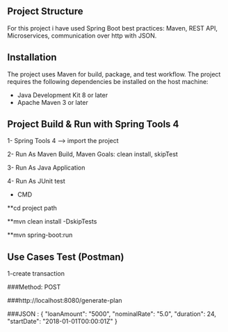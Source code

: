 ## Project Structure
For this project i have used Spring Boot best practices: Maven, REST API, Microservices, communication over http with JSON.

## Installation
The project uses Maven for build, package, and test workflow.
The project requires the following dependencies be installed on the host machine:
* Java Development Kit 8 or later
* Apache Maven 3 or later

## Project Build & Run with Spring Tools 4
1- Spring Tools 4 --> import the project

2- Run As Maven Build, Maven Goals: clean install, skipTest

3- Run As Java Application

4- Run As JUnit test

* CMD

**cd project path

**mvn clean install -DskipTests

**mvn spring-boot:run

## Use Cases Test (Postman)

1-create transaction

###Method: POST

###http://localhost:8080/generate-plan

###JSON : {
 "loanAmount": "5000",
 "nominalRate": "5.0",
 "duration": 24,
 "startDate": "2018-01-01T00:00:01Z"
}
